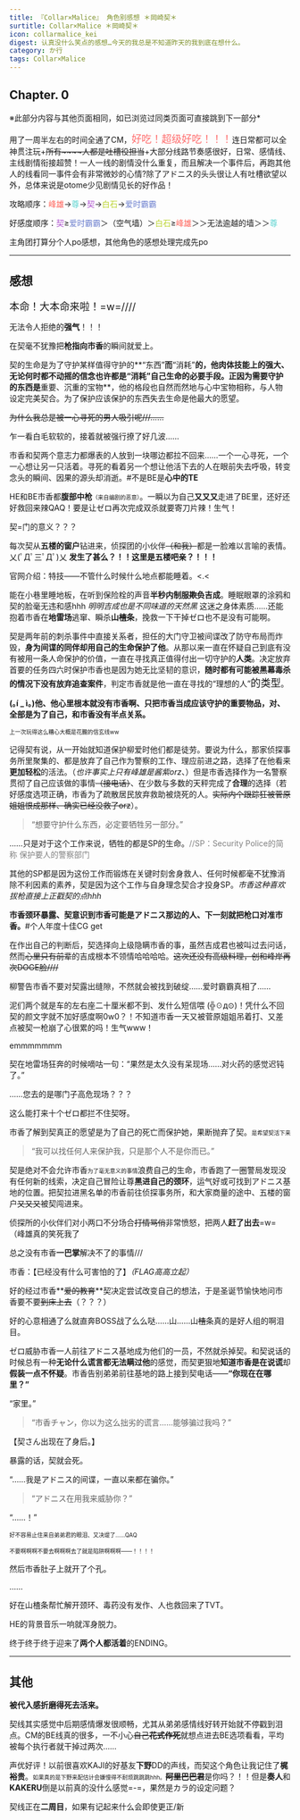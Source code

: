 ```yaml
---
title: 『Collar×Malice』 角色别感想 ＊岡崎契＊
surtitle: Collar×Malice ＊岡崎契＊
icon: collarmalice_kei
digest: 认真没什么笑点的感想…今天的我总是不知道昨天的我到底在想什么。
category: か行
tags: Collar×Malice
---
```


## Chapter. 0

※此部分内容与其他页面相同，如已浏览过同类页面可直接跳到下一部分*

用了一周半左右的时间全通了CM，<font color="#FF6C6C" size="4">好吃！超级好吃！！！</font>连日常都可以全神贯注玩+~~所有~~~~人都是吐槽役担当~~+大部分线路节奏感很好，日常、感情线、主线剧情衔接超赞！一人一线的剧情没什么重复，而且解决一个事件后，再跑其他人的线看同一事件会有非常微妙的心情?除了アドニス的头头很让人有吐槽欲望以外，总体来说是otome少见剧情见长的好作品！

攻略顺序：<font color="#ff6259">峰雄</font>→<font color="#5bd4d0">尊</font>→<font color="#af54d0">契</font>→<font color="#bbd42e">白石</font>→<font color="#6c7fce">爱时霸霸</font>

好感度顺序：<font color="#af54d0">契</font>≥<font color="#6c7fce">爱时霸霸</font>＞（空气墙）＞<font color="#bbd42e">白石</font>≥<font color="#ff6259">峰雄</font>＞＞无法逾越的墙＞＞<font color="#5bd4d0">尊</font>

主角团打算分个人po感想，其他角色的感想处理完成先po



------

## 感想

<font size="4">本命！大本命来啦！=w=////</font>

无法令人拒绝的**强气**！！！

在契毫不犹豫把**枪指向市香**的瞬间就爱上。

契的生命是为了守护某样值得守护的**“东西”**而**“消耗”**的，他肉体技能上的强大、无论何时都不动摇的信念也许都是“消耗”自己生命的必要手段。正因为需要守护的东西是**重要、沉重的宝物**，他的格段也自然而然地与心中宝物相称，与人物设定完美契合。为了保护应该保护的东西失去生命是他最大的愿望。

~~为什么我总是被一心寻死的男人吸引呢///……~~

乍一看白毛软软的，接着就被强行撩了好几波……

市香和契两个意志力都爆表的人放到一块哪边都拉不回来……一个一心寻死，一个一心想让另一只活着。寻死的看着另一个想让他活下去的人在眼前失去呼吸，转变念头的瞬间、因果的源头却消逝。#不是BE是**心中的TE**

HE和BE市香都**腹部中枪**<font size="1">（来自编剧的恶意）</font>。一瞬以为自己**又又又**走进了BE里，还好还好救回来辣QAQ！要是让ゼロ再次完成双杀就要寄刀片辣！生气！

契=门的意义？？？

每次契从**五楼的窗户**钻进来，侦探团的小伙伴~~（和我）~~都是一脸难以言喻的表情。乂(ﾟДﾟ三ﾟДﾟ)乂 **发生了甚么？！！这里是五楼吧亲？！！！**

官网介绍：特技——不管什么时候什么地点都能睡着。<.<

能在小巷里睡地板，在听到保险栓的声音**半秒内制服~~欺负~~吉成**。睡眠眼罩的涂鸦和契的脸毫无违和感hhh *明明吉成也是不同味道的天然黑* 这迷之身体素质……还能抱着市香在**地雷场**逃窜、瞬杀**山~~楂~~条**，挽救一下干掉ゼロ也不是没有可能啊。

契是两年前的刺杀事件中直接关系者，担任的大门守卫被间谍改了防守布局而炸毁，**身为间谍的同伴却用自己的生命保护了他**。从那以来一直在怀疑自己到底有没有被用一条人命保护的价值，一直在寻找真正值得付出一切守护的**人类**。决定放弃首要的任务四六时保护市香也是因为她无比坚韧的意识，**随时都有可能被黑幕毒杀的情况下没有放弃追查案件**，判定市香就是他一直在寻找的“理想的人”<font size="4">的类型</font>。

**(｡í _ ì｡)他、他心里根本就没有市香啊、只把市香当成应该守护的重要物品，对、全部是为了自己，和市香没有半点关系。**

<font size="1">上一次玩得这么糟心大概是花朧的信玄线ww</font>

记得契有说，从一开始就知道保护柳爱时他们都是徒劳。要说为什么，那家侦探事务所里聚集的、都是放弃了自己作为警察的工作、理应前进之路，选择了在他看来**更加轻松**的活法。（*也许事实上只有峰雄是酱紫orz*、）但是市香选择作为一名警察贯彻了自己应该做的事情~~（接电话）~~、在少数与多数的天秤完成了**合理**的选择（若好感度选项正确，市香为了疏散居民放弃救助被烧死的人。~~实际内个跟踪狂被菅原姐姐恨成那样、确实已经没救了orz~~）。

> “想要守护什么东西，必定要牺牲另一部分。”

……只是对于这个工作来说，牺牲的都是SP的生命。<font color="grey">//SP：Security Police的简称 保护要人的警察部门</font>

其他的SP都是因为这份工作而锻炼在关键时刻舍身救人、任何时候都毫不犹豫消除不利因素的素养，契是因为这个工作与自身理念契合才投身SP。*市香这种喜欢拔枪直接上正戳契的点hhh*

**市香颈环暴露、契意识到市香可能是アドニス那边的人、下一刻就把枪口对准市香。**#个人年度十佳CG get

在作出自己的判断后，契选择向上级隐瞒市香的事，虽然吉成君也被叫过去问话，然而~~心里只有前辈~~的吉成根本不领情哈哈哈哈。~~这次还没有高级料理，创和峰岸再次DOGE脸////~~

柳警告市香不要对契露出缝隙，不然就会被找到破绽……爱时霸霸真相了……

泥们两个就是车的左右座二十厘米都不到、发什么短信喂  (╬☉д⊙)！凭什么不回契的颜文字就不加好感度啊0w0？！不知道市香一天又被菅原姐姐吊着打、又差点被契一枪崩了心很累的吗！生气www！

emmmmmmm

契在地雷场狂奔的时候嘀咕一句：“果然是太久没有呆现场……对火药的感觉迟钝了。”

……您去的是哪门子高危现场？？？

这么能打来十个ゼロ都拦不住契呀。

市香了解到契真正的愿望是为了自己的死亡而保护她，果断抛弃了契。<font size="1">是希望契活下来</font>

> “我可以找任何人来保护我，只是那个人不是你而已。”

契是绝对不会允许市香<font size="1">为了毫无意义的事情</font>浪费自己的生命，市香跑了一圈警局发现没有任何新的线索，决定自己冒险让尊**黑进自己的颈环**，运气好或可找到アドニス基地的位置。把契拉进黑名单的市香前往侦探事务所，和大家商量的途中、五楼的窗户~~又又又~~被契闯进来。

侦探所的小伙伴们对小两口不分场合~~打情骂俏~~非常愤怒，把两人**赶了出去**=w=（峰雄真的笑死我了

总之没有市香**一巴掌**解决不了的事情///

市香：【已经没有什么可害怕的了】*（FLAG高高立起）*

好的经过市香**~~爱的教育~~**契决定尝试改变自己的想法，于是圣诞节愉快地问市香要不要~~到床上去~~（？？？）

好的心意相通了么就直奔BOSS战了么么哒……山……山~~楂~~条真的是好人组的啊泪目。

ゼロ威胁市香一人前往アドニス基地成为他们的一员，不然就杀掉契。和契说话的时候总有一种**无论什么谎言都无法瞒过他**的感觉，而契更狠地**知道市香是在说谎**却**假装一点不怀疑**。市香告别弟弟前往基地的路上接到契电话——**“你现在在哪里？”**

“家里。”

> “市香チャン，你以为这么拙劣的谎言……能够骗过我吗？”

【契さん出现在了身后。】

暴露的话，契就会死。

“……我是アドニス的间谍，一直以来都在骗你。”

> “アドニス在用我来威胁你？”

“……！”

<font size="1">好不容易止住来自弟弟君的眼泪、又决堤了……QAQ</font>

<font size="1">不要啊啊啊不要去啊啊啊去了就是陷阱啊啊啊——！！！！</font>

然后市香肚子上就开了个孔。

……

好在山楂条帮忙解开颈环、毒药没有发作、人也救回来了TVT。

HE的背景音乐一响就浑身脱力。

终于终于终于迎来了**两个人都活着**的ENDING。

------

## 其他

**被代入感折磨得死去活来。**

契线其实感觉中后期感情爆发很顺畅，尤其从弟弟感情线好转开始就不停戳到泪点。CM的BE线真的很多，一不小心~~自己**花式作死**~~就想点进去BE选项看看，平均被每个执行者就干掉过两次……

声优好评！以前很喜欢KAJI的好基友**下野**DD的声线，而契这个角色让我记住了**梶裕贵**。<font size="1">如果真的是下野来配估计会嫌慢得不耐烦跳跳跳hhh。</font>~~**阿里巴巴君**~~是你吗？！！但是**奏人**和**KAKERU**倒是以前真的没什么感觉=-=，果然是カラ的设定问题？

契线正在**二周目**，如果有记起来什么会即使更正/新